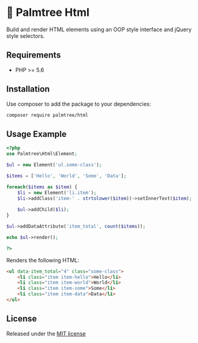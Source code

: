 # :palm_tree: Palmtree Html

Build and render HTML elements using an OOP style interface and jQuery style selectors.

## Requirements
* PHP >= 5.6

## Installation

Use composer to add the package to your dependencies:
```bash
composer require palmtree/html
```

## Usage Example
```php
<?php
use Palmtree\Html\Element;

$ul = new Element('ul.some-class');

$items = ['Hello', 'World', 'Some', 'Data'];

foreach($items as $item) {
    $li = new Element('li.item');
    $li->addClass('item-' . strtolower($item))->setInnerText($item);
    
    $ul->addChild($li);
}

$ul->addDataAttribute('item_total', count($items));

echo $ul->render();

?>
```

Renders the following HTML:

```html
<ul data-item_total="4" class="some-class">
	<li class="item item-hello">Hello</li>
	<li class="item item-world">World</li>
	<li class="item item-some">Some</li>
	<li class="item item-data">Data</li>
</ul>
```

## License

Released under the [MIT license](LICENSE)
